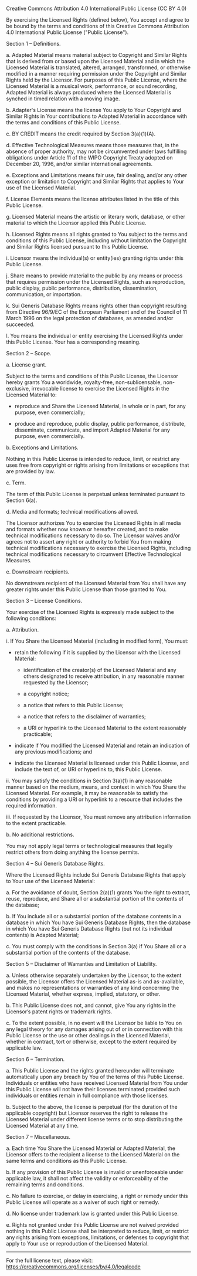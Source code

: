 Creative Commons Attribution 4.0 International Public License (CC BY 4.0)

By exercising the Licensed Rights (defined below), You accept and agree to be bound by the terms and conditions of this Creative Commons Attribution 4.0 International Public License ("Public License").

Section 1 – Definitions.

a. Adapted Material means material subject to Copyright and Similar Rights that is derived from or based upon the Licensed Material and in which the Licensed Material is translated, altered, arranged, transformed, or otherwise modified in a manner requiring permission under the Copyright and Similar Rights held by the Licensor. For purposes of this Public License, where the Licensed Material is a musical work, performance, or sound recording, Adapted Material is always produced where the Licensed Material is synched in timed relation with a moving image.

b. Adapter's License means the license You apply to Your Copyright and Similar Rights in Your contributions to Adapted Material in accordance with the terms and conditions of this Public License.

c. BY CREDIT means the credit required by Section 3(a)(1)(A).

d. Effective Technological Measures means those measures that, in the absence of proper authority, may not be circumvented under laws fulfilling obligations under Article 11 of the WIPO Copyright Treaty adopted on December 20, 1996, and/or similar international agreements.

e. Exceptions and Limitations means fair use, fair dealing, and/or any other exception or limitation to Copyright and Similar Rights that applies to Your use of the Licensed Material.

f. License Elements means the license attributes listed in the title of this Public License.

g. Licensed Material means the artistic or literary work, database, or other material to which the Licensor applied this Public License.

h. Licensed Rights means all rights granted to You subject to the terms and conditions of this Public License, including without limitation the Copyright and Similar Rights licensed pursuant to this Public License.

i. Licensor means the individual(s) or entity(ies) granting rights under this Public License.

j. Share means to provide material to the public by any means or process that requires permission under the Licensed Rights, such as reproduction, public display, public performance, distribution, dissemination, communication, or importation.

k. Sui Generis Database Rights means rights other than copyright resulting from Directive 96/9/EC of the European Parliament and of the Council of 11 March 1996 on the legal protection of databases, as amended and/or succeeded.

l. You means the individual or entity exercising the Licensed Rights under this Public License. Your has a corresponding meaning.

Section 2 – Scope.

a. License grant.

Subject to the terms and conditions of this Public License, the Licensor hereby grants You a worldwide, royalty-free, non-sublicensable, non-exclusive, irrevocable license to exercise the Licensed Rights in the Licensed Material to:

- reproduce and Share the Licensed Material, in whole or in part, for any purpose, even commercially;

- produce and reproduce, public display, public performance, distribute, disseminate, communicate, and import Adapted Material for any purpose, even commercially.

b. Exceptions and Limitations.

Nothing in this Public License is intended to reduce, limit, or restrict any uses free from copyright or rights arising from limitations or exceptions that are provided by law.

c. Term.

The term of this Public License is perpetual unless terminated pursuant to Section 6(a).

d. Media and formats; technical modifications allowed.

The Licensor authorizes You to exercise the Licensed Rights in all media and formats whether now known or hereafter created, and to make technical modifications necessary to do so. The Licensor waives and/or agrees not to assert any right or authority to forbid You from making technical modifications necessary to exercise the Licensed Rights, including technical modifications necessary to circumvent Effective Technological Measures.

e. Downstream recipients.

No downstream recipient of the Licensed Material from You shall have any greater rights under this Public License than those granted to You.

Section 3 – License Conditions.

Your exercise of the Licensed Rights is expressly made subject to the following conditions:

a. Attribution.

i. If You Share the Licensed Material (including in modified form), You must:

- retain the following if it is supplied by the Licensor with the Licensed Material:

  - identification of the creator(s) of the Licensed Material and any others designated to receive attribution, in any reasonable manner requested by the Licensor;

  - a copyright notice;

  - a notice that refers to this Public License;

  - a notice that refers to the disclaimer of warranties;

  - a URI or hyperlink to the Licensed Material to the extent reasonably practicable;

- indicate if You modified the Licensed Material and retain an indication of any previous modifications; and

- indicate the Licensed Material is licensed under this Public License, and include the text of, or URI or hyperlink to, this Public License.

ii. You may satisfy the conditions in Section 3(a)(1) in any reasonable manner based on the medium, means, and context in which You Share the Licensed Material. For example, it may be reasonable to satisfy the conditions by providing a URI or hyperlink to a resource that includes the required information.

iii. If requested by the Licensor, You must remove any attribution information to the extent practicable.

b. No additional restrictions.

You may not apply legal terms or technological measures that legally restrict others from doing anything the license permits.

Section 4 – Sui Generis Database Rights.

Where the Licensed Rights include Sui Generis Database Rights that apply to Your use of the Licensed Material:

a. For the avoidance of doubt, Section 2(a)(1) grants You the right to extract, reuse, reproduce, and Share all or a substantial portion of the contents of the database;

b. If You include all or a substantial portion of the database contents in a database in which You have Sui Generis Database Rights, then the database in which You have Sui Generis Database Rights (but not its individual contents) is Adapted Material;

c. You must comply with the conditions in Section 3(a) if You Share all or a substantial portion of the contents of the database.

Section 5 – Disclaimer of Warranties and Limitation of Liability.

a. Unless otherwise separately undertaken by the Licensor, to the extent possible, the Licensor offers the Licensed Material as-is and as-available, and makes no representations or warranties of any kind concerning the Licensed Material, whether express, implied, statutory, or other.

b. This Public License does not, and cannot, give You any rights in the Licensor’s patent rights or trademark rights.

c. To the extent possible, in no event will the Licensor be liable to You on any legal theory for any damages arising out of or in connection with this Public License or the use or other dealings in the Licensed Material, whether in contract, tort or otherwise, except to the extent required by applicable law.

Section 6 – Termination.

a. This Public License and the rights granted hereunder will terminate automatically upon any breach by You of the terms of this Public License. Individuals or entities who have received Licensed Material from You under this Public License will not have their licenses terminated provided such individuals or entities remain in full compliance with those licenses.

b. Subject to the above, the license is perpetual (for the duration of the applicable copyright) but Licensor reserves the right to release the Licensed Material under different license terms or to stop distributing the Licensed Material at any time.

Section 7 – Miscellaneous.

a. Each time You Share the Licensed Material or Adapted Material, the Licensor offers to the recipient a license to the Licensed Material on the same terms and conditions as this Public License.

b. If any provision of this Public License is invalid or unenforceable under applicable law, it shall not affect the validity or enforceability of the remaining terms and conditions.

c. No failure to exercise, or delay in exercising, a right or remedy under this Public License will operate as a waiver of such right or remedy.

d. No license under trademark law is granted under this Public License.

e. Rights not granted under this Public License are not waived provided nothing in this Public License shall be interpreted to reduce, limit, or restrict any rights arising from exceptions, limitations, or defenses to copyright that apply to Your use or reproduction of the Licensed Material.

---

For the full license text, please visit:  
https://creativecommons.org/licenses/by/4.0/legalcode
